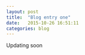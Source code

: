 ```yaml
---
layout: post
title:  "Blog entry one"
date:   2015-10-26 16:51:11
categories: blog
---
```

Updating soon
